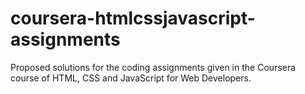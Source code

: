 # coursera-htmlcssjavascript-assignments
Proposed solutions for the coding assignments given in the Coursera course of HTML, CSS and JavaScript for Web Developers.

